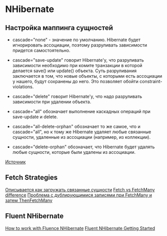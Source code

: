 # NHibernate

## Настройка маппинга сущностей
- cascade="none" - значение по умолчанию. Hibernate будет игнорировать ассоциации, поэтому разруливать зависимости придется самостоятельно.

- cascade="save-update" говорит Hibernate'у, что разруливать зависимости необходимо при комите транзакции в которой делается save() или update() объекта. Суть разруливания заключается в том, что новые объекты, с которыми есть ассоциации у нашего, будут сохранены до него. Это позволяет обойти constraint-violations.

- cascade="delete" говорит Hibernate'у, что надо разруливать зависимости при удалении объекта.

- cascade="all" обозначает выполнение каскадных операций при save-update и delete.

- cascade="all-delete-orphan" обозначает то же самое, что и cascade="all", но к тому же Hibernate удаляет любые связанные сущности, удаленные из ассоциации (например, из коллекции).

- cascade="delete-orphan" обозначает, что Hibernate будет удалять любые сущности, которые были удалены из ассоциации.

[Источник](http://samolisov.blogspot.com/2009/02/hibernate.html)

## Fetch Strategies
[Описывается как загружать связанные сущности](http://blog.raffaeu.com/archive/2014/07/04/nhibernate-fetch-strategies.aspx)
[Fetch vs FetchMany difference](http://stackoverflow.com/questions/4394692/fetch-vs-fetchmany-in-nhibernate-linq-provider)
[Проблема с дублирующимися записями при FetchMany и затем ThenFetchMany](http://stackoverflow.com/questions/6194734/nhibernate-thenfetchmany-is-retrieving-duplicate-children)

## Fluent NHibernate
[How to work with Fluence NHibernate](http://www.infoworld.com/article/3030212/application-development/how-to-work-with-fluent-nhibernate-in-c.html)
[Fluent NHibernate Getting Started](https://github.com/jagregory/fluent-nhibernate/wiki/Getting-started)

